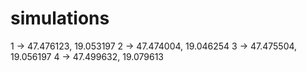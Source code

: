 # simulations

1 -> 47.476123, 19.053197
2 -> 47.474004, 19.046254
3 -> 47.475504, 19.056197
4 -> 47.499632, 19.079613